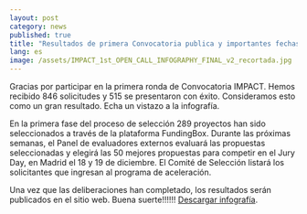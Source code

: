 ```yaml
---
layout: post
category: news
published: true
title: "Resultados de primera Convocatoria publica y importantes fechas "
lang: es
image: /assets/IMPACT_1st_OPEN_CALL_INFOGRAPHY_FINAL_v2_recortada.jpg
---
```


Gracias por participar en la primera ronda de  Convocatoria IMPACT. Hemos recibido 846 solicitudes y 515 se presentaron con éxito. Consideramos esto como un gran resultado. Echa un vistazo a la infografía.

En la primera fase del proceso de selección 289 proyectos han sido seleccionados a través de la plataforma FundingBox. Durante las próximas semanas, el Panel de evaluadores externos evaluará las propuestas seleccionadas y elegirá las 50 mejores propuestas para competir en el Jury Day, en Madrid el 18 y 19 de diciembre. El Comité de Selección listará los solicitantes que ingresan al programa de aceleración.

Una vez que las deliberaciones han completado, los resultados serán publicados en el sitio web. Buena suerte!!!!!! 
<a href=¨/assets/IMPACT_1st_OPEN_CALL_INFOGRAPHY_FINAL_v2_recortada.jpg¨><i class=¨icon-download-1¨></i> Descargar infografía</a>.